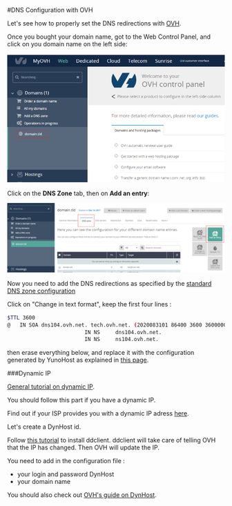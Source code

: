 #DNS Configuration with OVH

Let's see how to properly set the DNS redirections with [OVH](http://www.ovh.com).

Once you bought your domain name, got to the Web Control Panel, and click on you domain name on the left side:

<img src="/images/ovh_control_panel.png" width=800>

Click on the **DNS Zone** tab, then on **Add an entry**:

<img src="/images/ovh_dns_zone.png" width=800>

Now you need to add the DNS redirections as specified by the [standard DNS zone configuration](/dns_config)

Click on "Change in text format", keep the first four lines :
```bash
$TTL 3600
@	IN SOA dns104.ovh.net. tech.ovh.net. (2020083101 86400 3600 3600000 60)
                         IN NS     dns104.ovh.net.
                         IN NS     ns104.ovh.net.
```
then erase everything below, and replace it with the configuration generated by YunoHost as explained in [this page](/dns_config).


###Dynamic IP

[General tutorial on dynamic IP](dns_dynamicip).

You should follow this part if you have a dynamic IP.

Find out if your ISP provides you with a dynamic IP adress [here](/isp).

Let's create a DynHost id.

Follow [this tutorial](http://blog.developpez.com/brutus/p6316/ubuntu/configurer_dynhost_ovh_avec_ddclient) to install ddclient.
ddclient will take care of telling OVH that the IP has changed. Then OVH will update the IP.

You need to add in the configuration file :
* your login and password DynHost
* your domain name

You should also check out [OVH's guide on DynHost](https://www.ovh.co.uk/g2024.hosting_dynhost).
